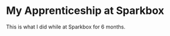 My Apprenticeship at Sparkbox
==========================

This is what I did while at Sparkbox for 6 months.
